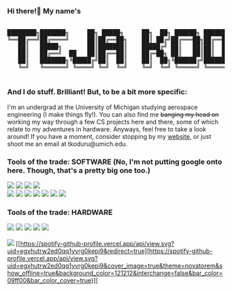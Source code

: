 ### Hi there!👋 My name's

<pre>
                                                                                                      __/\__      
████████╗███████╗     ██╗ █████╗     ██╗  ██╗ ██████╗ ██████╗ ██╗   ██╗██████╗ ██╗   ██╗             `==/\==`               
╚══██╔══╝██╔════╝     ██║██╔══██╗    ██║ ██╔╝██╔═══██╗██╔══██╗██║   ██║██╔══██╗██║   ██║   ____________/__\____________          
   ██║   █████╗       ██║███████║    █████╔╝ ██║   ██║██║  ██║██║   ██║██████╔╝██║   ██║  /____________________________\
   ██║   ██╔══╝  ██   ██║██╔══██║    ██╔═██╗ ██║   ██║██║  ██║██║   ██║██╔══██╗██║   ██║      ||__||__/.--.\__||__||__
   ██║   ███████╗╚█████╔╝██║  ██║    ██║  ██╗╚██████╔╝██████╔╝╚██████╔╝██║  ██║╚██████╔╝   /__|___|___( >< )___|___|__\
   ╚═╝   ╚══════╝ ╚════╝ ╚═╝  ╚═╝    ╚═╝  ╚═╝ ╚═════╝ ╚═════╝  ╚═════╝ ╚═╝  ╚═╝ ╚═════╝              _/`--`\_
                                                                                                    (/------\) </pre>

### And I do stuff. Brilliant! But, to be a bit more specific:
<p> 
    I'm an undergrad at the University of Michigan studying aerospace engineering (I make things fly!). You can also find me <s>banging my head on</s> working my way through a few CS projects here and there, some of which relate to my adventures in hardware. Anyways, feel free to take a look around! If you have a moment, consider stopping by my <a href="https://tkoduru.tech">website</a>, or just shoot me an email at tkoduru@umich.edu. 
</p>

### Tools of the trade: SOFTWARE (No, I'm not putting google onto here. Though, that's a pretty big one too.)
![](https://img.shields.io/badge/OS-Windows-informational?style=flat&logo=Windows&logoColor=white&color=blue)
![](https://img.shields.io/badge/Editor-VSCode-informational?style=flat&logo=Visual+Studio+Code&logoColor=white&color=blue)
![](https://img.shields.io/badge/Shell-Bash-informational?style=flat&logo=GNU+Bash&logoColor=white&color=lightgrey)
![](https://img.shields.io/badge/VCS-Git-informational?style=flat&logo=Git&logoColor=white&color=red)
<br>
![](https://img.shields.io/badge/Code-Python-informational?style=flat&logo=Python&logoColor=white&color=green)
![](https://img.shields.io/badge/Code-Java-informational?style=flat&logo=CoffeeScript&logoColor=white&color=orange)
![](https://img.shields.io/badge/Code-C++-informational?style=flat&logo=C%202B%202B&logoColor=white&color=blue)
![](https://img.shields.io/badge/Code-HTML5-informational?style=flat&logo=HTML5&logoColor=white&color=red)
![](https://img.shields.io/badge/Code-CSS3-informational?style=flat&logo=CSS3&logoColor=white&color=blue)
![](https://img.shields.io/badge/Code-JavaScript-informational?style=flat&logo=JavaScript&logoColor=white&color=yellow)
![](https://img.shields.io/badge/Tools-Jupyter-informational?style=flat&logo=Jupyter&logoColor=white&color=orange)
<br>


### Tools of the trade: HARDWARE
![](https://img.shields.io/badge/Autodesk%20Fusion%20360-8A2BE2)
![](https://img.shields.io/badge/Dassault%20SOLIDWORKS-dfe22b)
![](https://img.shields.io/badge/MATLAB-2b83e2)
![](https://img.shields.io/badge/CATIA%20&%20STARCCM-e28a2b)
![](https://img.shields.io/badge/General%20Manufacturing-ffffff)
<br>
<br>
<span align="center">
![](http://github-profile-summary-cards.vercel.app/api/cards/profile-details?username=TSKoduru&theme=dark)
[[https://spotify-github-profile.vercel.app/api/view.svg?uid=egxhutrw2ed0qq1yvrg0kepi9&redirect=true][https://spotify-github-profile.vercel.app/api/view.svg?uid=egxhutrw2ed0qq1yvrg0kepi9&cover_image=true&theme=novatorem&show_offline=true&background_color=121212&interchange=false&bar_color=09ff00&bar_color_cover=true)]]

</span>